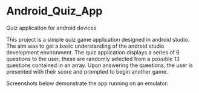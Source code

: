 # Android_Quiz_App
 Quiz application for android devices

This project is a simple quiz game application designed in android studio. The aim was to get a basic understanding of the android studio development environment. The quiz application displays a series of 6 questions to the user, these are randomly selected from a possible 13 questions contained in an array. Upon answering the questions, the user is presented with their score and prompted to begin another game.

Screenshots below demonstrate the app running on an emulator:
